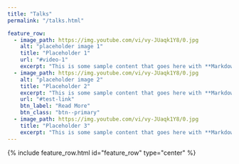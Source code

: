 ```yaml
---
title: "Talks"
permalink: "/talks.html"

feature_row:
  - image_path: https://img.youtube.com/vi/vy-JUaqk1Y8/0.jpg
    alt: "placeholder image 1"
    title: "Placeholder 1"
    url: "#video-1"
    excerpt: "This is some sample content that goes here with **Markdown** formatting."
  - image_path: https://img.youtube.com/vi/vy-JUaqk1Y8/0.jpg
    alt: "placeholder image 2"
    title: "Placeholder 2"
    excerpt: "This is some sample content that goes here with **Markdown** formatting."
    url: "#test-link"
    btn_label: "Read More"
    btn_class: "btn--primary"
  - image_path: https://img.youtube.com/vi/vy-JUaqk1Y8/0.jpg
    title: "Placeholder 3"
    excerpt: "This is some sample content that goes here with **Markdown** formatting."
---
```



{% include feature_row.html id="feature_row" type="center" %}
